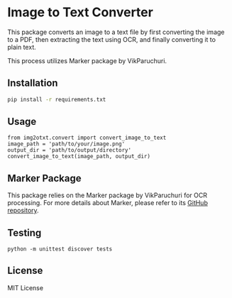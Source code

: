 # Image to Text Converter

This package converts an image to a text file by first converting the image to a PDF, then extracting the text using OCR, and finally converting it to plain text.

This process utilizes Marker package by VikParuchuri.

## Installation

```sh
pip install -r requirements.txt
```

## Usage

```
from img2otxt.convert import convert_image_to_text
image_path = 'path/to/your/image.png'
output_dir = 'path/to/output/directory'
convert_image_to_text(image_path, output_dir)
```

## Marker Package

This package relies on the Marker package by VikParuchuri for OCR processing. For more details about Marker, please refer to its [GitHub repository](https://github.com/VikParuchuri/marker).

## Testing

```
python -m unittest discover tests
```

## License

MIT License
